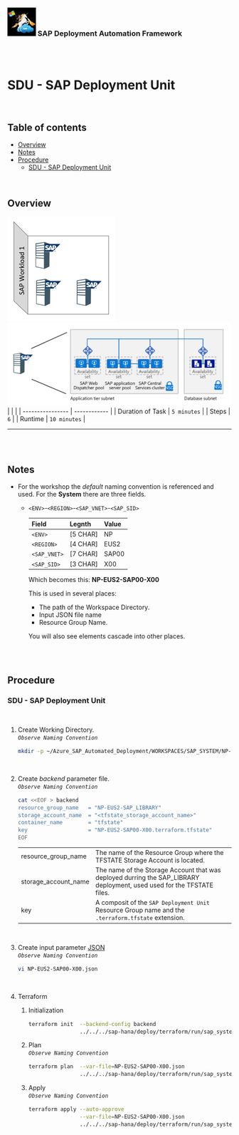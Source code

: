 ### <img src="../../../assets/images/UnicornSAPBlack256x256.png" width="64px"> SAP Deployment Automation Framework <!-- omit in toc -->
<br/><br/>

# SDU - SAP Deployment Unit <!-- omit in toc -->

<br/>

## Table of contents <!-- omit in toc -->

- [Overview](#overview)
- [Notes](#notes)
- [Procedure](#procedure)
  - [SDU - SAP Deployment Unit](#sdu---sap-deployment-unit)


<br/>

## Overview

![Block5a](assets/Block5a.png)
![Block5b](assets/Block5b.png)
|                  |              |
| ---------------- | ------------ |
| Duration of Task | `5 minutes`  |
| Steps            | `6`          |
| Runtime          | `10 minutes`  |

---

<br/><br/>

## Notes

- For the workshop the *default* naming convention is referenced and used. For the **System** there are three fields.
  - `<ENV>`-`<REGION>`-`<SAP_VNET>`-`<SAP_SID>`

    | Field        | Legnth   | Value  |
    | ------------ | -------- | ------ |
    | `<ENV>`      | [5 CHAR] | NP     |
    | `<REGION>`   | [4 CHAR] | EUS2   |
    | `<SAP_VNET>` | [7 CHAR] | SAP00  |
    | `<SAP_SID>`  | [3 CHAR] | X00    |
  
    Which becomes this: **NP-EUS2-SAP00-X00**
    
    This is used in several places:
    - The path of the Workspace Directory.
    - Input JSON file name
    - Resource Group Name.

    You will also see elements cascade into other places.

<br/><br/>

## Procedure

### SDU - SAP Deployment Unit

<br/>

1. Create Working Directory.
    <br/>*`Observe Naming Convention`*<br/>
    ```bash
    mkdir -p ~/Azure_SAP_Automated_Deployment/WORKSPACES/SAP_SYSTEM/NP-EUS2-SAP00-X00; cd $_
    ```
    <br/>

2. Create *backend* parameter file.
    <br/>*`Observe Naming Convention`*<br/>
    ```bash
    cat <<EOF > backend
    resource_group_name   = "NP-EUS2-SAP_LIBRARY"
    storage_account_name  = "<tfstate_storage_account_name>"
    container_name        = "tfstate"
    key                   = "NP-EUS2-SAP00-X00.terraform.tfstate"
    EOF
    ```
    |                      |           |
    | -------------------- | --------- |
    | resource_group_name  | The name of the Resource Group where the TFSTATE Storage Account is located. |
    | storage_account_name | The name of the Storage Account that was deployed durring the SAP_LIBRARY deployment, used used for the TFSTATE files. |
    | key                  | A composit of the `SAP Deployment Unit` Resource Group name and the `.terraform.tfstate` extension. |
    <br/>

3. Create input parameter [JSON](templates/NP-EUS2-SAP00-X00.json)
    <br/>*`Observe Naming Convention`*<br/>
    ```bash
    vi NP-EUS2-SAP00-X00.json
    ```
    <br/>

4. Terraform
    1. Initialization
       ```bash
       terraform init  --backend-config backend                                        \
                       ../../../sap-hana/deploy/terraform/run/sap_system/
       ```

    2. Plan
       <br/>*`Observe Naming Convention`*<br/>
       ```bash
       terraform plan  --var-file=NP-EUS2-SAP00-X00.json                                \
                       ../../../sap-hana/deploy/terraform/run/sap_system/
       ```

    3. Apply
       <br/>*`Observe Naming Convention`*<br/>
       ```bash
       terraform apply --auto-approve                                                  \
                       --var-file=NP-EUS2-SAP00-X00.json                               \
                       ../../../sap-hana/deploy/terraform/run/sap_system/
       ```
       <br/>


<br/><br/><br/><br/>
